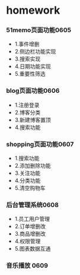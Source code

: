 # homework
### 51memo页面功能0605
- 1.事件增删
- 2.侧边栏功能实现
- 3.搜索实现
- 4.日期功能实现
- 5.重要性筛选
### blog页面功能0606
- 1.注册登录
- 2.博客分类
- 3.新建博客置顶
- 4.搜索功能
### shopping页面功能0607
- 1.搜索功能
- 2.添加删除功能
- 3.关注功能
- 4.分类功能
- 5.清空购物车
### 后台管理系统0608
- 1.员工用户管理
- 2.订单增删改
- 3.商品增删改
- 4.权限管理
- 5.图表数据互通
### 音乐播放 0609
